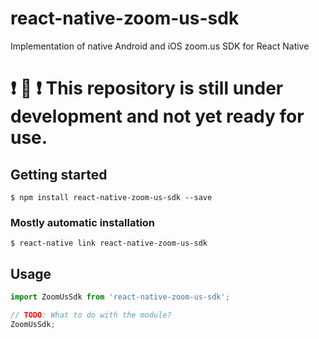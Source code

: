 # react-native-zoom-us-sdk
Implementation of native Android and iOS zoom.us SDK for React Native

# :exclamation: :rotating_light: :exclamation: This repository is still under development and not yet ready for use.

## Getting started

`$ npm install react-native-zoom-us-sdk --save`

### Mostly automatic installation

`$ react-native link react-native-zoom-us-sdk`

## Usage
```javascript
import ZoomUsSdk from 'react-native-zoom-us-sdk';

// TODO: What to do with the module?
ZoomUsSdk;
```
